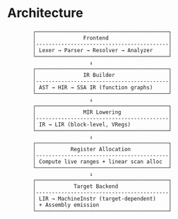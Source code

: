 # Architecture

            ┌──────────────────────────────────────────┐
            │               Frontend                   │
            │------------------------------------------│
            │ Lexer → Parser → Resolver → Analyzer     │
            └──────────────────────────────────────────┘
                              ↓
            ┌──────────────────────────────────────────┐
            │               IR Builder                 │
            │------------------------------------------│
            │ AST → HIR → SSA IR (function graphs)     │
            └──────────────────────────────────────────┘
                              ↓
            ┌──────────────────────────────────────────┐
            │               MIR Lowering               │
            │------------------------------------------│
            │ IR → LIR (block-level, VRegs)            │
            └──────────────────────────────────────────┘
                              ↓
            ┌──────────────────────────────────────────┐
            │           Register Allocation            │
            │------------------------------------------│
            │ Compute live ranges + linear scan alloc  │
            └──────────────────────────────────────────┘
                              ↓
            ┌──────────────────────────────────────────┐
            │            Target Backend                │
            │------------------------------------------│
            │ LIR → MachineInstr (target-dependent)    │
            │ + Assembly emission                      │
            └──────────────────────────────────────────┘
